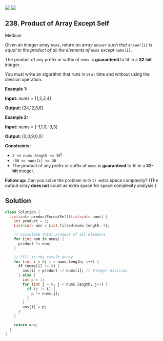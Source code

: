 [![](https://img.shields.io/github/stars/javadev/LeetCode-in-All?label=Stars&style=flat-square)](https://github.com/javadev/LeetCode-in-All)
[![](https://img.shields.io/github/forks/javadev/LeetCode-in-All?label=Fork%20me%20on%20GitHub%20&style=flat-square)](https://github.com/javadev/LeetCode-in-All/fork)

## 238\. Product of Array Except Self

Medium

Given an integer array `nums`, return _an array_ `answer` _such that_ `answer[i]` _is equal to the product of all the elements of_ `nums` _except_ `nums[i]`.

The product of any prefix or suffix of `nums` is **guaranteed** to fit in a **32-bit** integer.

You must write an algorithm that runs in `O(n)` time and without using the division operation.

**Example 1:**

**Input:** nums = [1,2,3,4]

**Output:** [24,12,8,6]

**Example 2:**

**Input:** nums = [-1,1,0,-3,3]

**Output:** [0,0,9,0,0]

**Constraints:**

*   <code>2 <= nums.length <= 10<sup>5</sup></code>
*   `-30 <= nums[i] <= 30`
*   The product of any prefix or suffix of `nums` is **guaranteed** to fit in a **32-bit** integer.

**Follow up:** Can you solve the problem in `O(1) `extra space complexity? (The output array **does not** count as extra space for space complexity analysis.)

## Solution

```dart
class Solution {
  List<int> productExceptSelf(List<int> nums) {
    int product = 1;
    List<int> ans = List.filled(nums.length, 0);

    // Calculate total product of all elements
    for (int num in nums) {
      product *= num;
    }

    // Fill in the result array
    for (int i = 0; i < nums.length; i++) {
      if (nums[i] != 0) {
        ans[i] = product ~/ nums[i]; // Integer division
      } else {
        int p = 1;
        for (int j = 0; j < nums.length; j++) {
          if (j != i) {
            p *= nums[j];
          }
        }
        ans[i] = p;
      }
    }

    return ans;
  }
}
```